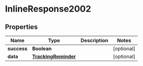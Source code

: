 
# InlineResponse2002

## Properties
Name | Type | Description | Notes
------------ | ------------- | ------------- | -------------
**success** | **Boolean** |  |  [optional]
**data** | [**TrackingReminder**](TrackingReminder.md) |  |  [optional]



